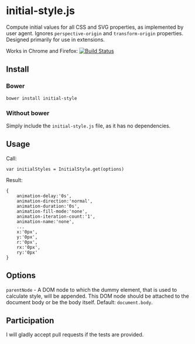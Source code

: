 # initial-style.js

Compute initial values for all CSS and SVG properties, as implemented by user agent. Ignores `perspective-origin` and `transform-origin` properties. Designed primarily for use in extensions.

Works in Chrome and Firefox: [![Build Status](https://travis-ci.org/sbichenko/initial-style.svg)](https://travis-ci.org/sbichenko/initial-style)

## Install

### Bower

`bower install initial-style`

### Without bower

Simply include the `initial-style.js` file, as it has no dependencies.

## Usage

Call:

`var initialStyles = InitialStyle.get(options)`

Result:

```
{
    animation-delay:'0s',
    animation-direction:'normal',
    animation-duration:'0s',
    animation-fill-mode:'none',
    animation-iteration-count:'1',
    animation-name:'none',
    ...
    x:'0px',
    y:'0px',
    r:'0px',
    rx:'0px',
    ry:'0px'
}
```

## Options

`parentNode` - A DOM node to which the dummy element, that is used to calculate style, will be appended. This DOM node should be attached to the document body or be the body itself. Default: `document.body`.

## Participation

I will gladly accept pull requests if the tests are provided.